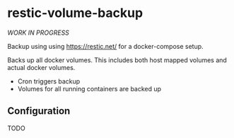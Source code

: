
# restic-volume-backup

*WORK IN PROGRESS*

Backup using using https://restic.net/ for a docker-compose setup.

Backs up all docker volumes. This includes both host mapped volumes and actual docker volumes.

* Cron triggers backup
* Volumes for all running containers are backed up

## Configuration

TODO
